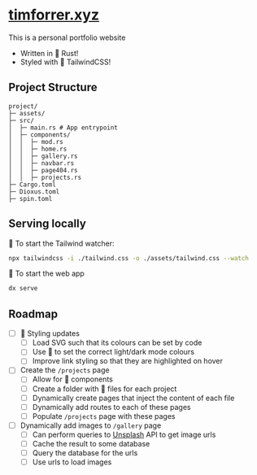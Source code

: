 # [timforrer.xyz](timforrer.xyz)
This is a personal portfolio website
- Written in  Rust!
- Styled with  TailwindCSS!

## Project Structure
```
project/
├─ assets/ 
├─ src/
│  ├─ main.rs # App entrypoint
│  ├─ components/
│  │  ├─ mod.rs
│  │  ├─ home.rs
│  │  ├─ gallery.rs
│  │  ├─ navbar.rs
│  │  ├─ page404.rs
│  │  ├─ projects.rs
├─ Cargo.toml 
├─ Dioxus.toml
├─ spin.toml
```

## Serving locally
 To start the Tailwind watcher:
```bash
npx tailwindcss -i ./tailwind.css -o ./assets/tailwind.css --watch
```

 To start the web app
```bash
dx serve
```

## Roadmap
- [ ] 🎨 Styling updates
    - [ ] Load SVG such that its colours can be set by code
    - [ ] Use  to set the correct light/dark mode colours
    - [ ] Improve link styling so that they are highlighted on hover

- [ ] Create the `/projects` page
    - [ ] Allow for  components
    - [ ] Create a folder with  files for each project
    - [ ] Dynamically create pages that inject the content of each file
    - [ ] Dynamically add routes to each of these pages
    - [ ] Populate `/projects` page with these pages

- [ ] Dynamically add images to `/gallery` page
    - [ ] Can perform queries to [Unsplash](www.unsplash.com) API to get image urls
    - [ ] Cache the result to some database
    - [ ] Query the database for the urls
    - [ ] Use urls to load images
